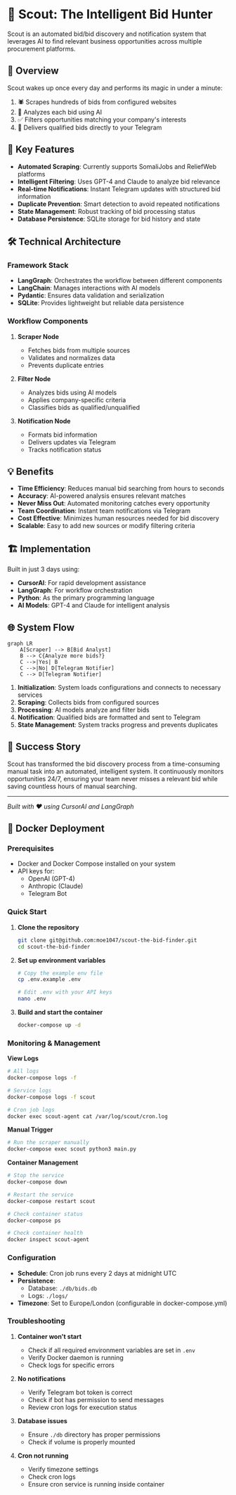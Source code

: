 # 🎯 Scout: The Intelligent Bid Hunter

Scout is an automated bid/bid discovery and notification system that leverages AI to find relevant business opportunities across multiple procurement platforms.

## 🌟 Overview

Scout wakes up once every day and performs its magic in under a minute:

1. 🕷️ Scrapes hundreds of bids from configured websites
2. 🧠 Analyzes each bid using AI
3. ✅ Filters opportunities matching your company's interests
4. 📱 Delivers qualified bids directly to your Telegram

## 🚀 Key Features

- **Automated Scraping**: Currently supports SomaliJobs and ReliefWeb platforms
- **Intelligent Filtering**: Uses GPT-4 and Claude to analyze bid relevance
- **Real-time Notifications**: Instant Telegram updates with structured bid information
- **Duplicate Prevention**: Smart detection to avoid repeated notifications
- **State Management**: Robust tracking of bid processing status
- **Database Persistence**: SQLite storage for bid history and state

## 🛠️ Technical Architecture

### Framework Stack

- **LangGraph**: Orchestrates the workflow between different components
- **LangChain**: Manages interactions with AI models
- **Pydantic**: Ensures data validation and serialization
- **SQLite**: Provides lightweight but reliable data persistence

### Workflow Components

1. **Scraper Node**

   - Fetches bids from multiple sources
   - Validates and normalizes data
   - Prevents duplicate entries

2. **Filter Node**

   - Analyzes bids using AI models
   - Applies company-specific criteria
   - Classifies bids as qualified/unqualified

3. **Notification Node**
   - Formats bid information
   - Delivers updates via Telegram
   - Tracks notification status

## 💡 Benefits

- **Time Efficiency**: Reduces manual bid searching from hours to seconds
- **Accuracy**: AI-powered analysis ensures relevant matches
- **Never Miss Out**: Automated monitoring catches every opportunity
- **Team Coordination**: Instant team notifications via Telegram
- **Cost Effective**: Minimizes human resources needed for bid discovery
- **Scalable**: Easy to add new sources or modify filtering criteria

## 🏗️ Implementation

Built in just 3 days using:

- **CursorAI**: For rapid development assistance
- **LangGraph**: For workflow orchestration
- **Python**: As the primary programming language
- **AI Models**: GPT-4 and Claude for intelligent analysis

## 🌐 System Flow

```mermaid
graph LR
    A[Scraper] --> B[Bid Analyst]
    B --> C{Analyze more bids?}
    C -->|Yes| B
    C -->|No| D[Telegram Notifier]
    C --> D[Telegram Notifier]
```

1. **Initialization**: System loads configurations and connects to necessary services
2. **Scraping**: Collects bids from configured sources
3. **Processing**: AI models analyze and filter bids
4. **Notification**: Qualified bids are formatted and sent to Telegram
5. **State Management**: System tracks progress and prevents duplicates

## 🎉 Success Story

Scout has transformed the bid discovery process from a time-consuming manual task into an automated, intelligent system. It continuously monitors opportunities 24/7, ensuring your team never misses a relevant bid while saving countless hours of manual searching.

---

_Built with ❤️ using CursorAI and LangGraph_

## 🐳 Docker Deployment

### Prerequisites

- Docker and Docker Compose installed on your system
- API keys for:
  - OpenAI (GPT-4)
  - Anthropic (Claude)
  - Telegram Bot

### Quick Start

1. **Clone the repository**

   ```bash
   git clone git@github.com:moe1047/scout-the-bid-finder.git
   cd scout-the-bid-finder
   ```

2. **Set up environment variables**

   ```bash
   # Copy the example env file
   cp .env.example .env

   # Edit .env with your API keys
   nano .env
   ```

3. **Build and start the container**
   ```bash
   docker-compose up -d
   ```

### Monitoring & Management

**View Logs**

```bash
# All logs
docker-compose logs -f

# Service logs
docker-compose logs -f scout

# Cron job logs
docker exec scout-agent cat /var/log/scout/cron.log
```

**Manual Trigger**

```bash
# Run the scraper manually
docker-compose exec scout python3 main.py
```

**Container Management**

```bash
# Stop the service
docker-compose down

# Restart the service
docker-compose restart scout

# Check container status
docker-compose ps

# Check container health
docker inspect scout-agent
```

### Configuration

- **Schedule**: Cron job runs every 2 days at midnight UTC
- **Persistence**:
  - Database: `./db/bids.db`
  - Logs: `./logs/`
- **Timezone**: Set to Europe/London (configurable in docker-compose.yml)

### Troubleshooting

1. **Container won't start**

   - Check if all required environment variables are set in `.env`
   - Verify Docker daemon is running
   - Check logs for specific errors

2. **No notifications**

   - Verify Telegram bot token is correct
   - Check if bot has permission to send messages
   - Review cron logs for execution status

3. **Database issues**

   - Ensure `./db` directory has proper permissions
   - Check if volume is properly mounted

4. **Cron not running**
   - Verify timezone settings
   - Check cron logs
   - Ensure cron service is running inside container
